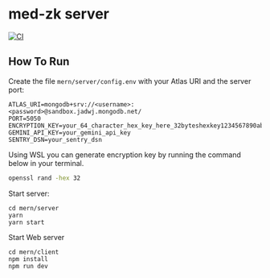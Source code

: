 # med-zk server 


[![CI](https://github.com/mongodb-developer/mern-stack-example/actions/workflows/main.yaml/badge.svg)](https://github.com/mongodb-developer/mern-stack-example/actions/workflows/main.yaml)

## How To Run
Create the file `mern/server/config.env` with your Atlas URI and the server port:
```
ATLAS_URI=mongodb+srv://<username>:<password>@sandbox.jadwj.mongodb.net/
PORT=5050
ENCRYPTION_KEY=your_64_character_hex_key_here_32byteshexkey1234567890abcdef
GEMINI_API_KEY=your_gemini_api_key
SENTRY_DSN=your_sentry_dsn
```

Using WSL you can generate encryption key by running the command below in your terminal.
```bash
openssl rand -hex 32
```

Start server:
```
cd mern/server
yarn
yarn start
```

Start Web server
```
cd mern/client
npm install
npm run dev
```
